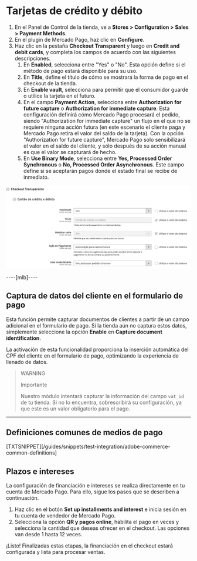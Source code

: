 # Tarjetas de crédito y débito

1. En el Panel de Control de la tienda, ve a **Stores > Configuration > Sales > Payment Methods**.
2. En el plugin de Mercado Pago, haz clic en **Configure**.
3. Haz clic en la pestaña **Checkout Transparent** y luego en **Credit and debit cards**, y completa los campos de acuerdo con las siguientes descripciones.
    1. En **Enabled**, selecciona entre "Yes" o "No". Esta opción define si el método de pago estará disponible para su uso.
    2. En **Title**, define el título de cómo se mostrará la forma de pago en el checkout de la tienda.
    3. En **Enable vault**, selecciona para permitir que el consumidor guarde o utilice la tarjeta en el futuro.
    4. En el campo **Payment Action**, selecciona entre **Authorization for future capture** o **Authorization for immediate capture**. Esta configuración definirá cómo Mercado Pago procesará el pedido, siendo "Authorization for immediate capture" un flujo en el que no se requiere ninguna acción futura (en este escenario el cliente paga y Mercado Pago retira el valor del saldo de la tarjeta). Con la opción "Authorization for future capture", Mercado Pago solo sensibilizará el valor en el saldo del cliente, y sólo después de su acción manual es que el valor se capturará de hecho.
    5. En **Use Binary Mode**, selecciona entre **Yes, Processed Order Synchronous** o **No, Processed Order Asynchronous**. Este campo define si se aceptarán pagos donde el estado final se recibe de inmediato.

![](/images/adobe-commerce/credito_e_debito.png)

----[mlb]----
## Captura de datos del cliente en el formulario de pago

Esta función permite capturar documentos de clientes a partir de un campo adicional en el formulario de pago. Si la tienda aún no captura estos datos, simplemente seleccione la opción **Enable** en **Capture document identification**. 

La activación de esta funcionalidad proporciona la inserción automática del CPF del cliente en el formulario de pago, optimizando la experiencia de llenado de datos.

> WARNING
>
> Importante
>
> Nuestro módulo intentará capturar la información del campo `vat_id` de tu tienda. Si no lo encuentra, sobrescribirá su configuración, ya que este es un valor obligatorio para el pago.

------------

## Definiciones comunes de medios de pago

[TXTSNIPPET][/guides/snippets/test-integration/adobe-commerce-common-definitions]

## Plazos e intereses

La configuración de financiación e intereses se realiza directamente en tu cuenta de Mercado Pago. Para ello, sigue los pasos que se describen a continuación.

1. Haz clic en el botón **Set up installments and interest** e inicia sesión en tu cuenta de vendedor de Mercado Pago.
2. Selecciona la opción **QR y pagos online**, habilita el pago en veces y selecciona la cantidad que deseas ofrecer en el checkout. Las opciones van desde 1 hasta 12 veces.

¡Listo! Finalizadas estas etapas, la financiación en el checkout estará configurada y lista para procesar ventas. 